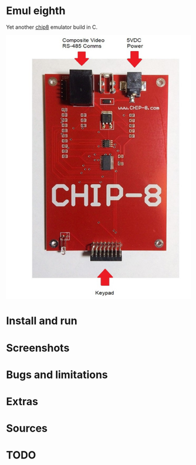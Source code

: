# Emul eighth  
Yet another [chip8](https://en.wikipedia.org/wiki/CHIP-8) emulator build in C. 

![](./images/Screenshot_20240521_212636.png) 
  

# Install and run  
# Screenshots
# Bugs and limitations
# Extras
# Sources 
# TODO
